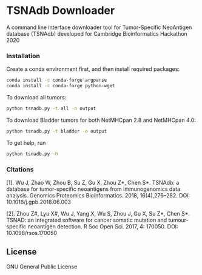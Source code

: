 # TSNAdb Downloader

A command line interface downloader tool for Tumor-Specific NeoAntigen database (TSNAdb) developed for Cambridge Bioinformatics Hackathon 2020


### Installation

Create a conda environment first, and then install required packages:
```sh
conda install -c conda-forge argparse
conda install -c conda-forge python-wget
```
To download all tumors:
```sh
python tsnadb.py -t all -o output
```

To download Bladder tumors for both NetMHCpan 2.8 and NetMHCpan 4.0:
```sh
python tsnadb.py -t bladder -o output
```

To get help, run
```sh
python tsnadb.py -h
```

### Citations

[1]. Wu J, Zhao W, Zhou B, Su Z, Gu X, Zhou Z*, Chen S*. TSNAdb: a database for tumor-specific neoantigens from immunogenomics data analysis. Genomics  Proteomics Bioinformatics. 2018, 16(4),276–282. DOI: 10.1016/j.gpb.2018.06.003

[2]. Zhou Z#, Lyu X#, Wu J, Yang X, Wu S, Zhou J, Gu X, Su Z*, Chen S*. TSNAD: an integrated software for cancer somatic mutation and tumour-specific neoantigen detection. R Soc Open Sci. 2017, 4: 170050. DOI: 10.1098/rsos.170050 

License
----

GNU General Public License


